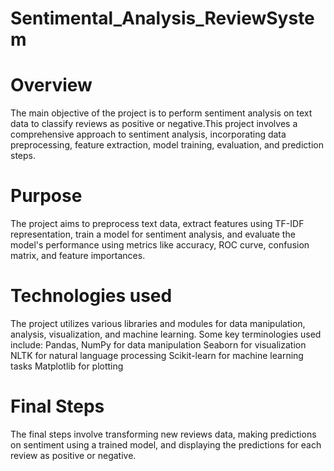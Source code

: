 # Sentimental_Analysis_ReviewSystem
# Overview
The main objective of the project is to perform sentiment analysis on text data to classify reviews as positive or negative.This project involves a comprehensive approach to sentiment analysis, incorporating data preprocessing, feature extraction, model training, evaluation, and prediction steps.

# Purpose
The project aims to preprocess text data, extract features using TF-IDF representation, train a model for sentiment analysis, and evaluate the model's performance using metrics like accuracy, ROC curve, confusion matrix, and feature importances.

# Technologies used
The project utilizes various libraries and modules for data manipulation, analysis, visualization, and machine learning. Some key terminologies used include:
Pandas, NumPy for data manipulation
Seaborn for visualization
NLTK for natural language processing
Scikit-learn for machine learning tasks
Matplotlib for plotting

# Final Steps
The final steps involve transforming new reviews data, making predictions on sentiment using a trained model, and displaying the predictions for each review as positive or negative.
